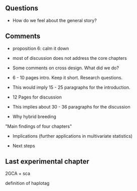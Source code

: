 ## Questions

- How do we feel about the general story?

## Comments

- proposition 6: calm it down

- most of discussion does not address the core chapters

- Some comments on cross design. What did we do?

- 6 - 10 pages intro. Keep it short. Research questions.
- This would imply 15 - 25 paragraphs for the introduction.

- 12 Pages for discussion
- This implies about 30 - 36 paragraphs for the discussion
- Why hybrid breeding

"Main findings of four chapters"

- Implications (further applications in multivariate statistics)

- Next steps

## Last experimental chapter

2GCA + sca

definition of haplotag
